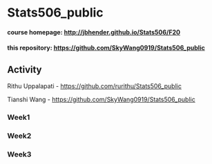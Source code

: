 # Stats506_public

#### course homepage: http://jbhender.github.io/Stats506/F20
#### this repository: https://github.com/SkyWang0919/Stats506_public


## Activity
Rithu Uppalapati - https://github.com/rurithu/Stats506_public

Tianshi Wang - https://github.com/SkyWang0919/Stats506_public
### Week1 

### Week2

### Week3
 
